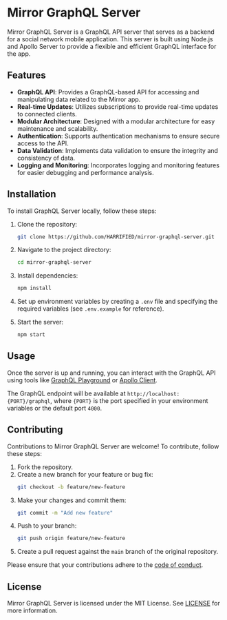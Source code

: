 # Mirror GraphQL Server

Mirror GraphQL Server is a GraphQL API server that serves as a backend for a social network mobile application. This server is built using Node.js and Apollo Server to provide a flexible and efficient GraphQL interface for the app.

## Features

- **GraphQL API**: Provides a GraphQL-based API for accessing and manipulating data related to the Mirror app.
- **Real-time Updates**: Utilizes subscriptions to provide real-time updates to connected clients.
- **Modular Architecture**: Designed with a modular architecture for easy maintenance and scalability.
- **Authentication**: Supports authentication mechanisms to ensure secure access to the API.
- **Data Validation**: Implements data validation to ensure the integrity and consistency of data.
- **Logging and Monitoring**: Incorporates logging and monitoring features for easier debugging and performance analysis.

## Installation

To install GraphQL Server locally, follow these steps:

1. Clone the repository:

    ```bash
    git clone https://github.com/HARRIFIED/mirror-graphql-server.git
    ```

2. Navigate to the project directory:

    ```bash
    cd mirror-graphql-server
    ```

3. Install dependencies:

    ```bash
    npm install
    ```

4. Set up environment variables by creating a `.env` file and specifying the required variables (see `.env.example` for reference).

5. Start the server:

    ```bash
    npm start
    ```

## Usage

Once the server is up and running, you can interact with the GraphQL API using tools like [GraphQL Playground](https://github.com/graphql/graphql-playground) or [Apollo Client](https://www.apollographql.com/docs/react/).

The GraphQL endpoint will be available at `http://localhost:{PORT}/graphql`, where `{PORT}` is the port specified in your environment variables or the default port `4000`.

## Contributing

Contributions to Mirror GraphQL Server are welcome! To contribute, follow these steps:

1. Fork the repository.
2. Create a new branch for your feature or bug fix:
    ```bash
    git checkout -b feature/new-feature
    ```
3. Make your changes and commit them:
    ```bash
    git commit -m "Add new feature"
    ```
4. Push to your branch:
    ```bash
    git push origin feature/new-feature
    ```
5. Create a pull request against the `main` branch of the original repository.

Please ensure that your contributions adhere to the [code of conduct](CODE_OF_CONDUCT.md).

## License

Mirror GraphQL Server is licensed under the MIT License. See [LICENSE](LICENSE) for more information.
